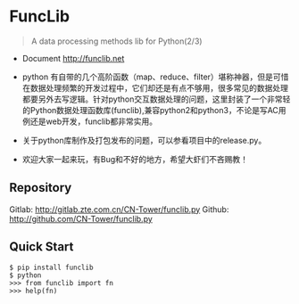 # FuncLib
> A data processing methods lib for Python(2/3)

- Document http://funclib.net

- python 有自带的几个高阶函数（map、reduce、filter）堪称神器，但是可惜在数据处理频繁的开发过程中，它们却还是有点不够用，很多常见的数据处理都要另外去写逻辑。针对python交互数据处理的问题，这里封装了一个非常轻的Python数据处理函数库(funclib),兼容python2和python3，不论是写AC用例还是web开发，funclib都非常实用。

- 关于python库制作及打包发布的问题，可以参看项目中的release.py。

- 欢迎大家一起来玩，有Bug和不好的地方，希望大虾们不吝赐教！

## Repository
Gitlab: http://gitlab.zte.com.cn/CN-Tower/funclib.py
Github: http://github.com/CN-Tower/funclib.py 

## Quick Start
```
$ pip install funclib
$ python
>>> from funclib import fn
>>> help(fn)
```
